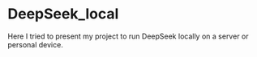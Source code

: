 # DeepSeek_local
Here I tried to present my project to run DeepSeek locally on a server or personal device.
